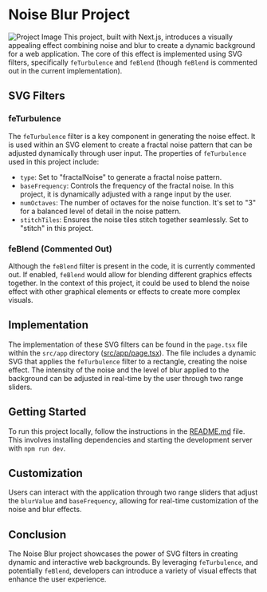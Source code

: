 # Noise Blur Project

![Project Image](/public/image.png "Image for Noise Blur Project")
This project, built with Next.js, introduces a visually appealing effect combining noise and blur to create a dynamic background for a web application. The core of this effect is implemented using SVG filters, specifically `feTurbulence` and `feBlend` (though `feBlend` is commented out in the current implementation).

## SVG Filters

### feTurbulence

The `feTurbulence` filter is a key component in generating the noise effect. It is used within an SVG element to create a fractal noise pattern that can be adjusted dynamically through user input. The properties of `feTurbulence` used in this project include:

- `type`: Set to "fractalNoise" to generate a fractal noise pattern.
- `baseFrequency`: Controls the frequency of the fractal noise. In this project, it is dynamically adjusted with a range input by the user.
- `numOctaves`: The number of octaves for the noise function. It's set to "3" for a balanced level of detail in the noise pattern.
- `stitchTiles`: Ensures the noise tiles stitch together seamlessly. Set to "stitch" in this project.

### feBlend (Commented Out)

Although the `feBlend` filter is present in the code, it is currently commented out. If enabled, `feBlend` would allow for blending different graphics effects together. In the context of this project, it could be used to blend the noise effect with other graphical elements or effects to create more complex visuals.

## Implementation

The implementation of these SVG filters can be found in the `page.tsx` file within the `src/app` directory ([src/app/page.tsx](../../../d:/projects/noise-blur/src/app/page.tsx)). The file includes a dynamic SVG that applies the `feTurbulence` filter to a rectangle, creating the noise effect. The intensity of the noise and the level of blur applied to the background can be adjusted in real-time by the user through two range sliders.

## Getting Started

To run this project locally, follow the instructions in the [README.md](../../../d:/projects/noise-blur/README.md) file. This involves installing dependencies and starting the development server with `npm run dev`.

## Customization

Users can interact with the application through two range sliders that adjust the `blurValue` and `baseFrequency`, allowing for real-time customization of the noise and blur effects.

## Conclusion

The Noise Blur project showcases the power of SVG filters in creating dynamic and interactive web backgrounds. By leveraging `feTurbulence`, and potentially `feBlend`, developers can introduce a variety of visual effects that enhance the user experience.
